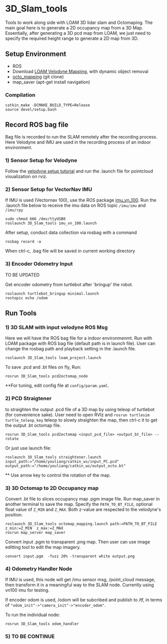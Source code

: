 # 3D_Slam_tools
Tools to work along side with LOAM 3D lidar slam and Octomaping. The main goal here is to generate a 2D occupancy map from a 3D Map. Essentially, after generating a 3D pcd map from LOAM, we just need to specify the required height range to generate a 2D map from 3D. 

## Setup Environment
- ROS
- Download [LOAM Velodyne Mapping](https://github.com/yutingkevinlai/velodyne_slam), with dynamic object removal
- [octo_mapping](https://github.com/OctoMap/octomap_mapping) (git clone)
- map_saver  (apt-get install navigation)

### Compilation
```
catkin_make -DCMAKE_BUILD_TYPE=Release
source devel/setup.bash
````

## Record ROS bag file
Bag file is recorded to run the SLAM remotely after the recording process. Here Velodyne and IMU are used in the recording process of an indoor environment.

### 1) Sensor Setup for Velodyne
Follow the [velodyne setup tutorial](http://wiki.ros.org/velodyne/Tutorials/Getting%20Started%20with%20the%20Velodyne%20VLP16) and run the .launch file for pointcloud visualization on rviz. 


### 2) Sensor Setup for VectorNav IMU
If IMU is used (Vectornav 100), use the ROS package [imu_vn_100](https://github.com/KumarRobotics/imu_vn_100). Run the .launch file below to receive the imu data on ROS topic `/imu/imu` and `/imu/rpy`

```
sudo chmod 666 /dev/ttyUSB0
roslaunch 3D_Slam_tools imu_vn_100.launch
````

After setup, conduct data collection via rosbag with a command

```
rosbag record -a
````

When ctrl-c, .bag file will be saved in current working directory


### 3) Encoder Odometry Input

TO BE UPDATED 

Get encoder odometry from turtlebot after 'bringup' the robot.

```
roslaunch turtlebot_bringup minimal.launch
rostopic echo /odom
````


## Run Tools

### 1) 3D SLAM with input velodyne ROS Msg
Here we will have the ROS bag file for a indoor environmenmt. Run with LOAM package with ROS bag file (default path is in launch file). User can change the rosbag path and playback setting in the .launch file.
```
roslaunch 3D_Slam_tools loam_project.launch
````
To save .pcd and .bt files on fly, Run:
```
rosrun 3D_Slam_tools pcd2octomap_node
````

**For tuning, edit config file at `config/param.yaml`.


### 2) PCD Straigtener
to straighten the output .pcd file of a 3D map by using teleop of turtlebot (for convenience sake). User need to open RVIz and `rosrun turtlesim turtle_teleop_key` teleop to slowly straighten the map, then ctrl-c it to get the output .bt octomap file.

```
rosrun 3D_Slam_tools pcd2octomap <input_pcd_file> <output_bt_file> --rotate
````

Or just use launch file:

```
roslaunch 3D_Slam_tools straightener.launch input_path:="/home/youliang/catkin_ws/input_PC.pcd" output_path:="/home/youliang/catkin_ws/output_octo.bt"
````

** Use arrow key to control the rotation of the map.


### 3) 3D Octomap to 2D Occupancy map
Convert .bt file to slices occupancy map .pgm image file. Run map_saver in another terminal to save the map. Specify the `PATH_TO_BT_FILE`, optional float value of `Z_MIN` and `Z_MAX`. Both z-value are respected to the velodyne's position.

```
roslaunch 3D_Slam_tools octomap_mapping.launch path:=PATH_TO_BT_FILE z_min:=Z_MIN  z_max:=Z_MAX
rosrun map_server map_saver
````

Convert input .pgm to transparent .png map. Then user can use image editting tool to edit the map imagery.

```
convert input.pgm  -fuzz 20% -transparent white output.png
````

### 4) Odometry Handler Node
If IMU is used, this node will get /imu sensor msg, /point_cloud message, then transform it in a meaningful way to the SLAM node. Currently using vn100 imu for testing.

If encoder odom is used, /odom will be subcribed and publish to /tf, in terms of ` "odom_init"->"camera_init"->"encoder_odom" `.

To run the individual node:
```
rosrun 3D_Slam_tools odom_handler
````


### 5) TO BE CONTINUE
